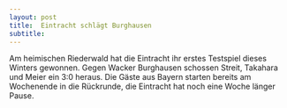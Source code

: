 ```yaml
---
layout: post
title:  Eintracht schlägt Burghausen
subtitle:  
---
```


Am heimischen Riederwald hat die Eintracht ihr erstes Testspiel dieses Winters gewonnen. Gegen Wacker Burghausen schossen Streit, Takahara und Meier ein 3:0 heraus. Die Gäste aus Bayern starten bereits am Wochenende in die Rückrunde, die Eintracht hat noch eine Woche länger Pause.


